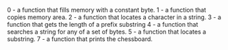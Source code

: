 0 - a function that fills memory with a constant byte.
1 - a function that copies memory area.
2 -  a function that locates a character in a string.
3 - a function that gets the length of a prefix substring
4 -  a function that searches a string for any of a set of bytes.
5 -  a function that locates a substring.
7 - a function that prints the chessboard.
